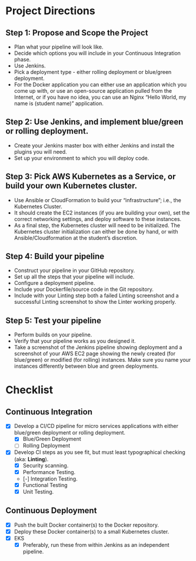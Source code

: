 # Project Directions

## Step 1: Propose and Scope the Project

-   Plan what your pipeline will look like.
-   Decide which options you will include in your Continuous Integration phase.
-   Use Jenkins.
-   Pick a deployment type - either rolling deployment or blue/green deployment.
-   For the Docker application you can either use an application which you come up with, or use an open-source application pulled from the Internet, or if you have no idea, you can use an Nginx “Hello World, my name is (student name)” application.

## Step 2: Use Jenkins, and implement blue/green or rolling deployment.

-   Create your Jenkins master box with either Jenkins and install the plugins you will need.
-   Set up your environment to which you will deploy code.

## Step 3: Pick AWS Kubernetes as a Service, or build your own Kubernetes cluster.

-   Use Ansible or CloudFormation to build your “infrastructure”; i.e., the Kubernetes Cluster.
-   It should create the EC2 instances (if you are building your own), set the correct networking settings, and deploy software to these instances.
-   As a final step, the Kubernetes cluster will need to be initialized. The Kubernetes cluster initialization can either be done by hand, or with Ansible/Cloudformation at the student’s discretion.

## Step 4: Build your pipeline

-   Construct your pipeline in your GitHub repository.
-   Set up all the steps that your pipeline will include.
-   Configure a deployment pipeline.
-   Include your Dockerfile/source code in the Git repository.
-   Include with your Linting step both a failed Linting screenshot and a successful Linting screenshot to show the Linter working properly.

## Step 5: Test your pipeline

-   Perform builds on your pipeline.
-   Verify that your pipeline works as you designed it.
-   Take a screenshot of the Jenkins pipeline showing deployment and a screenshot of your AWS EC2 page showing the newly created (for blue/green) or modified (for rolling) instances. Make sure you name your instances differently between blue and green deployments.

# Checklist

## Continuous Integration

-   [x] Develop a CI/CD pipeline for micro services applications with either blue/green deployment or rolling deployment.
    -   [x] Blue/Green Deployment
    -   [ ] Rolling Deployment
-   [x] Develop CI steps as you see fit, but must least typographical checking (aka: **Linting**).
    -   [x] Security scanning.
    -   [x] Performance Testing.
    -   [-] Integration Testing.
    -   [x] Functional Testing
    -   [x] Unit Testing.

## Continuous Deployment

-   [x] Push the built Docker container(s) to the Docker repository.
-   [x] Deploy these Docker container(s) to a small Kubernetes cluster.
-   [x] EKS
    -   [x] Preferably, run these from within Jenkins as an independent pipeline.
